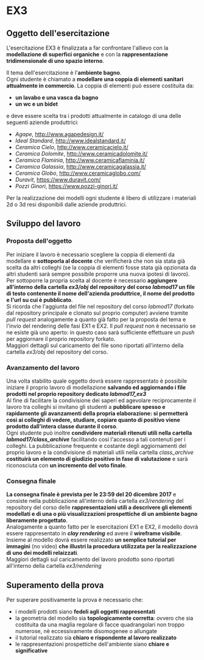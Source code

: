 # EX3

## Oggetto dell'esercitazione
L'esercitazione EX3 è finalizzata a far confrontare l'allievo con la **modellazione di superfici organiche** e con la **rappresentazione tridimensionale di uno spazio interno**.

Il tema dell'esercitazione è l'**ambiente bagno**.   
Ogni studente è chiamato a **modellare una coppia di elementi sanitari attualmente in commercio**. La coppia di elementi può essere costituita da:
- **un lavabo e una vasca da bagno**
- **un wc e un bidet**

e deve essere scelta tra i prodotti attualmente in catalogo di una delle seguenti aziende produttrici:
- _Agape_, http://www.agapedesign.it/
- _Ideal Standard_, http://www.idealstandard.it/
- _Ceramica Cielo_, http://www.ceramicacielo.it/
- _Ceramica Dolomite_, http://www.ceramicadolomite.it/
- _Ceramica Flaminia_, http://www.ceramicaflaminia.it/
- _Ceramica Galassia_, http://www.ceramicagalassia.it/
- _Ceramica Globo_, http://www.ceramicaglobo.com/
- _Duravit_, https://www.duravit.com/
- _Pozzi Ginori_, https://www.pozzi-ginori.it/

Per la realizzazione dei modelli ogni studente è libero di utilizzare i materiali 2d o 3d resi disponibili dalle aziende produttrici.

## Sviluppo del lavoro
### Proposta dell'oggetto
Per iniziare il lavoro è necessario scegliere la coppia di elementi da modellare e **sottoporla al docente** che verificherà che non sia stata già scelta da altri colleghi (se la coppia di elementi fosse stata già opzionata da altri studenti sarà sempre possibile proporre una nuova ipotesi di lavoro).   
Per sottoporre la propria scelta al docente è necessario **aggiungere all'interno della cartella *ex3/obj* del repository del corso *labmod17* un file di testo contenente il nome dell'azienda produttrice, il nome del prodotto e l'url su cui è pubblicato**.   
Si ricorda che l'aggiunta del file nel repository del corso *labmod17* (forkato dal repository principale e clonato sul proprio computer) avviene tramite *pull request* analogamente a quanto già fatto per la proposta del tema e l'invio del rendering delle fasi EX1 e EX2. Il _pull request_ non è necessario se ne esiste già uno aperto: in questo caso sarà sufficiente effettuare un _push_ per aggiornare il proprio repository forkato.   
Maggiori dettagli sul caricamento del file sono riportati all'interno della cartella *ex3/obj* del repository del corso.

### Avanzamento del lavoro
Una volta stabilito quale oggetto dovrà essere rappresentato è possibile iniziare il proprio lavoro di modellazione __salvando ed aggiornando i file prodotti nel proprio repository dedicato *labmod17_ex3*__   
Al fine di facilitare la condivisione dei saperi ed agevolare reciprocamente il lavoro tra colleghi si invitano gli studenti a **pubblicare spesso e rapidamente gli avanzamenti della propria elaborazione: si permetterà così ai colleghi di vedere, studiare, copiare quanto di positivo viene prodotto dall'intera classe durante il corso**.   
Ogni studente può inoltre __condividere materiali ritenuti utili nella cartella *labmod17/class_archive*__ facilitando così l'accesso a tali contenuti per i colleghi.
La pubblicazione frequente e costante degli aggiornamenti del proprio lavoro e la condivisione di materiali utili nella cartella *class_archive* **costituirà un elemento di giudizio positivo in fase di valutazione** e sarà riconosciuta con **un incremento del voto finale**.


### Consegna finale
**La consegna finale è prevista per le 23:59 del 20 dicembre 2017** e consiste nella pubblicazione all'interno della cartella *ex3/rendering* del repository del corso delle **rappresentazioni utili a descrivere gli elementi modellati e di una o più visualizzazioni prospettiche di un ambiente bagno liberamente progettato**.   
Analogamente a quanto fatto per le esercitazioni EX1 e EX2, il modello dovrà essere rappresentato in ***clay rendering*** ed avere il **wireframe visibile**.  
Insieme al modello dovrà essere realizzato **un semplice tutorial per immagini** (no video) **che illustri la procedura utilizzata per la realizzazione di uno dei modelli relaizzati**.   
Maggiori dettagli sul caricamento del lavoro prodotto sono riportati all'interno della cartella *ex3/rendering*

## Superamento della prova
Per superare positivamente la prova è necessario che:
* i modelli prodotti siano **fedeli agli oggetti rappresentati**
* la geometria del modello sia **topologicamente corretta**: ovvero che sia costituita
da una maglia regolare di facce quadrangolari non troppo numerose, nè eccessivamente
disomogenee o allungate
* il tutorial realizzato sia **chiaro e rispondente al lavoro realizzato**
* le rappresentazioni prospettiche dell'ambiente siano **chiare e significative**
